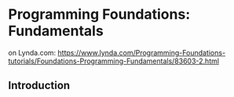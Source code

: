 # Programming Foundations: Fundamentals

on Lynda.com: 
https://www.lynda.com/Programming-Foundations-tutorials/Foundations-Programming-Fundamentals/83603-2.html


## Introduction

